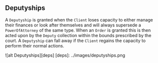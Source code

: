 ## Deputyships

A `Deputyship` is granted when the `Client` loses capacity to either manage their finances or look after themselves and
will always supersede a `PowerOfAttorney` of the same type. When an `Order` is granted this is then acted upon by the
`Deputy` collection within the bounds prescribed by the court. A `Deputyship` can fall away if the `Client` regains the capacity to
perform their normal actions.

![alt Deputyships][deps]
[deps]: ../images/deputyships.png
